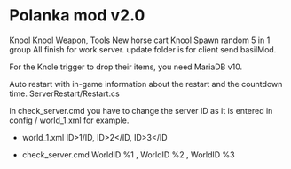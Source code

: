 # Polanka mod v2.0

Knool
Knool Weapon, Tools
New horse cart
Knool Spawn random 5 in 1 group
All finish for work server. 
update folder is for client send basilMod.

For the Knole trigger to drop their items, you need MariaDB v10.

Auto restart with in-game information about the restart and the countdown time.
ServerRestart/Restart.cs

in check_server.cmd you have to change the server ID as it is entered in config / world_1.xml for example.
- world_1.xml
ID>1/ID, ID>2</ID, ID>3</ID

- check_server.cmd
WorldID %1 , WorldID %2 , WorldID %3